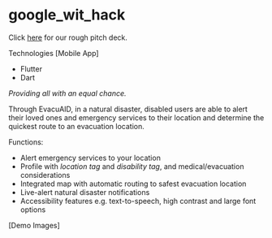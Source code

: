# google_wit_hack

Click [here](https://drive.google.com/file/d/1ut6pdLsVyJCpS3cYTchWTVuiJ-1LmFOM/view?usp=sharing) for our rough pitch deck.

Technologies [Mobile App]
 - Flutter
 - Dart

_Providing all with an equal chance._ 

Through EvacuAID, in a natural disaster, disabled users are able to alert their loved ones and emergency services to their location and determine the quickest route to an evacuation location.

Functions:
 - Alert emergency services to your location
 - Profile with _location tag_ and _disability tag_, and medical/evacuation considerations
 - Integrated map with automatic routing to safest evacuation location
 - Live-alert natural disaster notifications
 - Accessibility features e.g. text-to-speech, high contrast and large font options
    
 [Demo Images]
